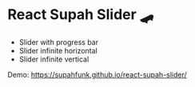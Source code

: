 # React Supah Slider 🛹

- Slider with progress bar
- Slider infinite horizontal
- Slider infinite vertical

Demo: https://supahfunk.github.io/react-supah-slider/
